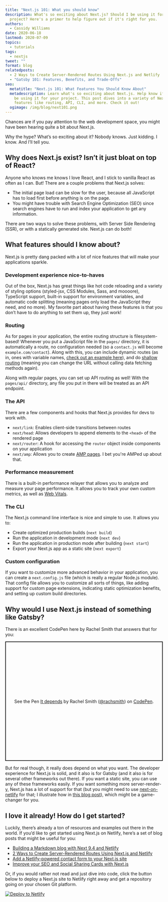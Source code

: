 ```yaml
---
title: "Next.js 101: What you should know"
description: What's so exciting about Next.js? Should I be using it for my
  project? Here's a primer to help figure out if it's right for you.
authors:
  - Cassidy Williams
date: 2020-06-18
lastmod: 2020-07-09
topics:
  - tutorials
tags:
  - nextjs
tweet: ""
format: blog
relatedposts:
  - 2 Ways to Create Server-Rendered Routes Using Next.js and Netlify
  - "Gatsby 101: Features, Benefits, and Trade-Offs"
seo:
  metatitle: "Next.js 101: What Features You Should Know About"
  metadescription: Learn what's so exciting about Next.js. Help know if you should
    be using it for your project. This post dives into a variety of Next
    features like routing, API, CLI, and more. Check it out!
  ogimage: /img/blog/next101.png
---
```

Chances are if you pay attention to the web development space, you might have been hearing quite a bit about Next.js.

Why the hype? What’s so exciting about it? Nobody knows. Just kidding. I know. And I’ll tell you.

## Why does Next.js exist? Isn’t it just bloat on top of React?

Anyone who knows me knows I love React, and I stick to vanilla React as often as I can. But! There are a couple problems that Next.js solves:

* The initial page load can be slow for the user, because all JavaScript has to load first before anything is on the page.
* You might have trouble with Search Engine Optimization (SEO) since search engines have to run and index your application to get any information.

There are two ways to solve these problems, with Server Side Rendering (SSR), or with a statically generated site. Next.js can do both!

## What features should I know about?

Next.js is pretty dang packed with a lot of nice features that will make your applications sparkle.

### Development experience nice-to-haves

Out of the box, Next.js has great things like hot code reloading and a variety of styling options (styled-jsx, CSS Modules, Sass, and moooore), TypeScript support, built-in support for environment variables, and automatic code splitting (meaning pages only load the JavaScript they need, and no more). My favorite part about having these features is that you don’t have to do anything to set them up, they just work!

### Routing

As for pages in your application, the entire routing structure is filesystem-based! Whenever you put a JavaScript file in the `pages/` directory, it is automatically a route, no configuration needed (so a `contact.js` will become `example.com/contact`). Along with this, you can include dynamic routes (as in, ones with variable names, [check out an example here](https://www.netlify.com/blog/2020/05/04/building-a-markdown-blog-with-next-9.4-and-netlify/?utm_source=blog&utm_medium=next101-cs&utm_campaign=devex)), and do [shallow routing](https://nextjs.org/docs/routing/shallow-routing) (meaning you can change the URL without calling data fetching methods again).

Along with regular pages, you can set up API routing as well! With the `pages/api/` directory, any file you put in there will be treated as an API endpoint.

### The API

There are a few components and hooks that Next.js provides for devs to work with.

* `next/link`: Enables client-side transitions between routes
* `next/head`: Allows developers to append elements to the `<head>` of the rendered page
* `next/router`: A hook for accessing the `router` object inside components on your application
* `next/amp`: Allows you to create [AMP pages](https://developers.google.com/amp). I bet you're AMPed up about that.

### Performance measurement

There is a built-in performance relayer that allows you to analyze and measure your page performance. It allows you to track your own custom metrics, as well as [Web Vitals](https://web.dev/vitals/).

### The CLI

The Next.js command line interface is nice and simple to use. It allows you to:

* Create optimized production builds (`next build`)
* Run the application in development mode (`next dev`)
* Run the application in production mode after building (`next start`)
* Export your Next.js app as a static site (`next export`)

### Custom configuration

If you want to customize more advanced behavior in your application, you can create a `next.config.js` file (which is really a regular Node.js module). That config file allows you to customize all sorts of things, like adding support for custom page extensions, indicating static optimization benefits, and setting up custom build directories.

## Why would I use Next.js instead of something like Gatsby?

There is an excellent CodePen here by Rachel Smith that answers that for you:

<p class="codepen" data-height="380" data-theme-id="light" data-default-tab="result" data-user="rachsmith" data-slug-hash="YweZbG" style="height: 382px; box-sizing: border-box; display: flex; align-items: center; justify-content: center; border: 2px solid; margin: 1em 0; padding: 1em;" data-pen-title="It depends">
  <span>See the Pen <a href="https://codepen.io/rachsmith/pen/YweZbG">
  It depends</a> by Rachel Smith (<a href="https://codepen.io/rachsmith">@rachsmith</a>)
  on <a href="https://codepen.io">CodePen</a>.</span>
</p>
<script async src="https://static.codepen.io/assets/embed/ei.js"></script>

But for real though, it really does depend on what you want. The developer experience for Next.js is solid, and it also is for Gatsby (and it also is for several other frameworks out there). If you want a static site, you can use any of these frameworks easily. If you want something more server-render-y, Next.js has a lot of support for that (but you might need to use [next-on-netlify](https://github.com/FinnWoelm/next-on-netlify) for that; I illustrate how in [this blog post](https://www.netlify.com/blog/2020/06/10/2-ways-to-create-server-rendered-routes-using-next.js-and-netlify/?utm_source=blog&utm_medium=next101ssr-cs&utm_campaign=devex)), which might be a game-changer for you.

## I love it already! How do I get started?

Luckily, there’s already a ton of resources and examples out there in the world. If you’d like to get started using Next.js on Netlify, here’s a set of blog posts that might be useful for you:

* [Building a Markdown blog with Next 9.4 and Netlify](https://www.netlify.com/blog/2020/05/04/building-a-markdown-blog-with-next-9.4-and-netlify/?utm_source=blog&utm_medium=next101mdblog-cs&utm_campaign=devex)
* [2 Ways to Create Server-Rendered Routes Using Next.js and Netlify](https://www.netlify.com/blog/2020/06/10/2-ways-to-create-server-rendered-routes-using-next.js-and-netlify/?utm_source=blog&utm_medium=next101ssr-cs&utm_campaign=devex)
* [Add a Netlify-powered contact form to your Next.js site](https://www.netlify.com/blog/2020/05/26/add-a-netlify-powered-contact-form-to-your-next.js-site/?utm_source=blog&utm_medium=next101contact-cs&utm_campaign=devex)
* [Improve your SEO and Social Sharing Cards with Next.js](https://www.netlify.com/blog/2020/05/08/improve-your-seo-and-social-sharing-cards-with-next.js/?utm_source=blog&utm_medium=next101seo-cs&utm_campaign=devex)

Or, if you would rather not read and just dive into code, click the button below to deploy a Next.js site to Netlify right away and get a repository going on your chosen Git platform.

[![Deploy to Netlify](https://www.netlify.com/img/deploy/button.svg)](https://app.netlify.com/start/deploy?repository=https://github.com/cassidoo/next-netlify-starter&utm_source=blog&utm_medium=next101starter-cs&utm_campaign=devex)

